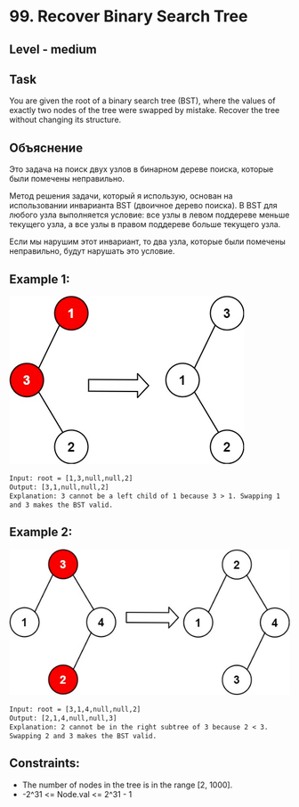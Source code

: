 # 99. Recover Binary Search Tree


## Level - medium


## Task
You are given the root of a binary search tree (BST), where the values of exactly two nodes of the tree were swapped by mistake. 
Recover the tree without changing its structure.


## Объяснение
Это задача на поиск двух узлов в бинарном дереве поиска, которые были помечены неправильно.

Метод решения задачи, который я использую, основан на использовании инварианта BST (двоичное дерево поиска). 
В BST для любого узла выполняется условие: все узлы в левом поддереве меньше текущего узла, 
а все узлы в правом поддереве больше текущего узла.

Если мы нарушим этот инвариант, то два узла, которые были помечены неправильно, будут нарушать это условие.


## Example 1:
![img.png](img.png)
````
Input: root = [1,3,null,null,2]
Output: [3,1,null,null,2]
Explanation: 3 cannot be a left child of 1 because 3 > 1. Swapping 1 and 3 makes the BST valid.
````


## Example 2:
![img_1.png](img_1.png)
````
Input: root = [3,1,4,null,null,2]
Output: [2,1,4,null,null,3]
Explanation: 2 cannot be in the right subtree of 3 because 2 < 3. Swapping 2 and 3 makes the BST valid.
````


## Constraints:

- The number of nodes in the tree is in the range [2, 1000].
- -2^31 <= Node.val <= 2^31 - 1